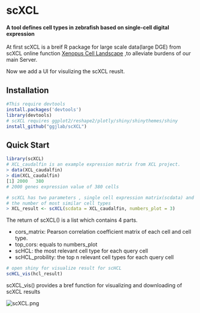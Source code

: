 # scXCL
#### A tool defines cell types in zebrafish based on single-cell digital expression
At first scXCL is a breif R package for large scale data(large DGE) from scXCL online function [Xenopus Cell Landscape](http://bis.zju.edu.cn/XCL/index.html) ,to alleviate burdens of our main Server.

Now we add a UI for visulizing the scXCL reuslt.

Installation
-----
```R
#This require devtools  
install.packages('devtools')
library(devtools)
# scXCL requires ggplot2/reshape2/plotly/shiny/shinythemes/shiny
install_github("ggjlab/scXCL")
```

Quick Start
----
```R
library(scXCL)
# XCL_caudalfin is an example expression matrix from XCL project.
> data(XCL_caudalfin)
> dim(XCL_caudalfin)
[1] 2000   380
# 2000 genes expression value of 380 cells

# scXCL has two parameters , single cell expression matrix(scdata) and 
# the number of most similar cell types
> XCL_result <- scXCL(scdata = XCL_caudalfin, numbers_plot = 3)
```

The return of scXCL() is a list which contains 4 parts.
* cors_matrix: Pearson correlation coefficient matrix of each cell and cell type.
* top_cors: equals to numbers_plot
* scHCL: the most relevant cell type for each query cell
* scHCL_probility: the top n relevant cell types for each query cell

```R
# open shiny for visualize result for scHCL
scHCL_vis(hcl_result)
```

scXCL_vis() provides a bref function for visualizing and downloading of scXCL results

![scXCL.png](https://i.loli.net/2020/07/05/8PQ3seyUIaEHZXf.png)
